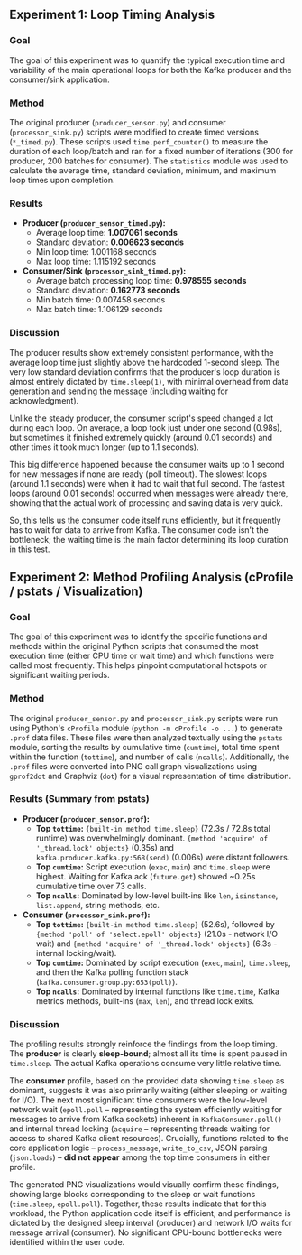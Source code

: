 ## Experiment 1: Loop Timing Analysis

### Goal
The goal of this experiment was to quantify the typical execution time and variability of the main operational loops for both the Kafka producer and the consumer/sink application.

### Method
The original producer (`producer_sensor.py`) and consumer (`processor_sink.py`) scripts were modified to create timed versions (`*_timed.py`). These scripts used `time.perf_counter()` to measure the duration of each loop/batch and ran for a fixed number of iterations (300 for producer, 200 batches for consumer). The `statistics` module was used to calculate the average time, standard deviation, minimum, and maximum loop times upon completion.

### Results

* **Producer (`producer_sensor_timed.py`):**
    * Average loop time: **1.007061 seconds**
    * Standard deviation: **0.006623 seconds**
    * Min loop time: 1.001168 seconds
    * Max loop time: 1.115192 seconds
* **Consumer/Sink (`processor_sink_timed.py`):**
    * Average batch processing loop time: **0.978555 seconds**
    * Standard deviation: **0.162773 seconds**
    * Min batch time: 0.007458 seconds
    * Max batch time: 1.106129 seconds

### Discussion
The producer results show extremely consistent performance, with the average loop time just slightly above the hardcoded 1-second sleep. The very low standard deviation confirms that the producer's loop duration is almost entirely dictated by `time.sleep(1)`, with minimal overhead from data generation and sending the message (including waiting for acknowledgment).

Unlike the steady producer, the consumer script's speed changed a lot during each loop. On average, a loop took just under one second (0.98s), but sometimes it finished extremely quickly (around 0.01 seconds) and other times it took much longer (up to 1.1 seconds).

This big difference happened because the consumer waits up to 1 second for new messages if none are ready (poll timeout). The slowest loops (around 1.1 seconds) were when it had to wait that full second. The fastest loops (around 0.01 seconds) occurred when messages were already there, showing that the actual work of processing and saving data is very quick.

So, this tells us the consumer code itself runs efficiently, but it frequently has to wait for data to arrive from Kafka. The consumer code isn't the bottleneck; the waiting time is the main factor determining its loop duration in this test.

## Experiment 2: Method Profiling Analysis (cProfile / pstats / Visualization)

### Goal
The goal of this experiment was to identify the specific functions and methods within the original Python scripts that consumed the most execution time (either CPU time or wait time) and which functions were called most frequently. This helps pinpoint computational hotspots or significant waiting periods.

### Method
The original `producer_sensor.py` and `processor_sink.py` scripts were run using Python's `cProfile` module (`python -m cProfile -o ...`) to generate `.prof` data files. These files were then analyzed textually using the `pstats` module, sorting the results by cumulative time (`cumtime`), total time spent within the function (`tottime`), and number of calls (`ncalls`). Additionally, the `.prof` files were converted into PNG call graph visualizations using `gprof2dot` and Graphviz (`dot`) for a visual representation of time distribution.

### Results (Summary from pstats)

* **Producer (`producer_sensor.prof`):**
    * **Top `tottime`:** `{built-in method time.sleep}` (72.3s / 72.8s total runtime) was overwhelmingly dominant. `{method 'acquire' of '_thread.lock' objects}` (0.35s) and `kafka.producer.kafka.py:568(send)` (0.006s) were distant followers.
    * **Top `cumtime`:** Script execution (`exec`, `main`) and `time.sleep` were highest. Waiting for Kafka ack (`future.get`) showed ~0.25s cumulative time over 73 calls.
    * **Top `ncalls`:** Dominated by low-level built-ins like `len`, `isinstance`, `list.append`, string methods, etc.
* **Consumer (`processor_sink.prof`):**
    * **Top `tottime`:** `{built-in method time.sleep}` (52.6s), followed by `{method 'poll' of 'select.epoll' objects}` (21.0s - network I/O wait) and `{method 'acquire' of '_thread.lock' objects}` (6.3s - internal locking/wait).
    * **Top `cumtime`:** Dominated by script execution (`exec`, `main`), `time.sleep`, and then the Kafka polling function stack (`kafka.consumer.group.py:653(poll)`).
    * **Top `ncalls`:** Dominated by internal functions like `time.time`, Kafka metrics methods, built-ins (`max`, `len`), and thread lock exits.

### Discussion
The profiling results strongly reinforce the findings from the loop timing. The **producer** is clearly **sleep-bound**; almost all its time is spent paused in `time.sleep`. The actual Kafka operations consume very little relative time.

The **consumer** profile, based on the provided data showing `time.sleep` as dominant, suggests it was also primarily waiting (either sleeping or waiting for I/O). The next most significant time consumers were the low-level network wait (`epoll.poll` – representing the system efficiently waiting for messages to arrive from Kafka sockets) inherent in `KafkaConsumer.poll()` and internal thread locking (`acquire` – representing threads waiting for access to shared Kafka client resources). Crucially, functions related to the core application logic – `process_message`, `write_to_csv`, JSON parsing (`json.loads`) – **did not appear** among the top time consumers in either profile.

The generated PNG visualizations would visually confirm these findings, showing large blocks corresponding to the sleep or wait functions (`time.sleep`, `epoll.poll`). Together, these results indicate that for this workload, the Python application code itself is efficient, and performance is dictated by the designed sleep interval (producer) and network I/O waits for message arrival (consumer). No significant CPU-bound bottlenecks were identified within the user code.